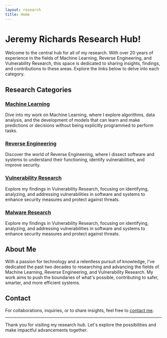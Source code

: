 ```yaml
---
layout: research
title: Home
---
```


# Jeremy Richards Research Hub!

Welcome to the central hub for all of my research. With over 20 years of experience in the fields of Machine Learning, Reverse Engineering, and Vulnerability Research, this space is dedicated to sharing insights, findings, and contributions to these areas. Explore the links below to delve into each category.

## Research Categories

### [Machine Learning](https://research.richards.ai/ml/machine-learning.html)

Dive into my work on Machine Learning, where I explore algorithms, data analysis, and the development of models that can learn and make predictions or decisions without being explicitly programmed to perform tasks. 

### [Reverse Engineering](https://research.richards.ai/reversing/reverse-engineering.html)

Discover the world of Reverse Engineering, where I dissect software and systems to understand their functioning, identify vulnerabilities, and improve security. 

### [Vulnerability Research](https://research.richards.ai/vulns/vulnerability-research.html)

Explore my findings in Vulnerability Research, focusing on identifying, analyzing, and addressing vulnerabilities in software and systems to enhance security measures and protect against threats.

### [Malware Research](https://research.richards.ai/malware/malware-research.html)

Explore my findings in Vulnerability Research, focusing on identifying, analyzing, and addressing vulnerabilities in software and systems to enhance security measures and protect against threats.

## About Me

With a passion for technology and a relentless pursuit of knowledge, I've dedicated the past two decades to researching and advancing the fields of Machine Learning, Reverse Engineering, and Vulnerability Research. My work aims to push the boundaries of what's possible, contributing to safer, smarter, and more efficient systems.

## Contact

For collaborations, inquiries, or to share insights, feel free to [contact me](mailto:jeremy@richards.ai).

---

Thank you for visiting my research hub. Let's explore the possibilities and make impactful advancements together.
